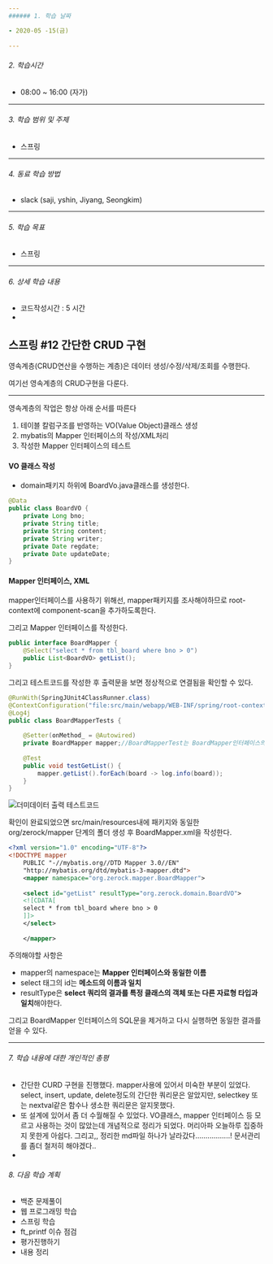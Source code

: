 ```yaml
---
###### 1. 학습 날짜

- 2020-05 -15(금)
 
---
```

###### 2. 학습시간

- 08:00 ~ 16:00 (자가)

---
###### 3. 학습 범위 및 주제

- 스프링
---
###### 4. 동료 학습 방법 

- slack (saji, yshin, Jiyang, Seongkim)

---
###### 5. 학습 목표 

- 스프링

---
###### 6. 상세 학습 내용

- 코드작성시간 : 5 시간
- 
## 스프링 #12 간단한 CRUD 구현

영속계층(CRUD연산을 수행하는 계층)은 데이터 생성/수정/삭제/조회를 수행한다.

여기선 영속계층의 CRUD구현을 다룬다.

---

영속계층의 작업은 항상 아래 순서를 따른다

1. 테이블 칼럼구조를 반영하는 VO(Value Object)클래스 생성
2. mybatis의 Mapper 인터페이스의 작성/XML처리
3. 작성한 Mapper 인터페이스의 테스트



#### VO 클래스 작성

- domain패키지 하위에 BoardVo.java클래스를 생성한다.

```java
@Data
public class BoardVO {
	private Long bno;
	private String title;
	private String content;
	private String writer;
	private Date regdate;
	private Date updateDate;
}
```



#### Mapper 인터페이스, XML

mapper인터페이스를 사용하기 위해선, mapper패키지를 조사해야하므로 root-context에 component-scan을 추가하도록한다.

그리고 Mapper 인터페이스를 작성한다.

```java
public interface BoardMapper {
	@Select("select * from tbl_board where bno > 0")
	public List<BoardVO> getList();
}
```



그리고 테스트코드를 작성한 후 출력문을 보면 정상적으로 연결됨을 확인할 수 있다.

```java
@RunWith(SpringJUnit4ClassRunner.class)
@ContextConfiguration("file:src/main/webapp/WEB-INF/spring/root-context.xml")
@Log4j
public class BoardMapperTests {
	
	@Setter(onMethod_ = @Autowired)
	private BoardMapper mapper;//BoardMapperTest는 BoardMapper인터페이스의 구현체를 주입 받는다.
	
	@Test
	public void testGetList() {
		mapper.getList().forEach(board -> log.info(board));
	}
}

```

![더미데이터 출력 테스트코드](https://user-images.githubusercontent.com/55486644/82014899-85227c00-96b8-11ea-9530-2fc20cacc527.JPG)





확인이 완료되었으면 src/main/resources내에 패키지와 동일한 org/zerock/mapper 단계의 폴더 생성 후 BoardMapper.xml을 작성한다.

```xml
<?xml version="1.0" encoding="UTF-8"?>
<!DOCTYPE mapper
	PUBLIC "-//mybatis.org//DTD Mapper 3.0//EN"
	"http://mybatis.org/dtd/mybatis-3-mapper.dtd">
	<mapper namespace="org.zerock.mapper.BoardMapper">
	
	<select id="getList" resultType="org.zerock.domain.BoardVO">
	<![CDATA[
	select * from tbl_board where bno > 0 
	]]>
	</select>
	
	</mapper>
```

주의해야할 사항은

- mapper의 namespace는 **Mapper 인터페이스와 동일한 이름**
- select 태그의 id는 **메소드의 이름과 일치**
- resultType은 **select 쿼리의 결과를 특정 클래스의 객체 또는 다른 자료형 타입과 일치**해야한다.

그리고 BoardMapper 인터페이스의 SQL문을 제거하고 다시 실행하면 동일한 결과를 얻을 수 있다.





---
###### 7. 학습 내용에 대한 개인적인 총평
- 간단한 CURD 구현을 진행했다. mapper사용에 있어서 미숙한 부분이 있었다. select, insert, update, delete정도의 간단한 쿼리문은 알았지만, selectkey 또는 nextval같은 함수나 생소한 쿼리문은 알지못했다.
- 또 설계에 있어서 좀 더 수월해질 수 있었다. VO클래스, mapper 인터페이스 등 모르고 사용하는 것이 많았는데 개념적으로 정리가 되었다. 머리아파 오늘하루 집중하지 못한게 아쉽다. 그리고,, 정리한 md파일 하나가 날라갔다.................! 문서관리를 좀더 철저히 해야겠다..
- 
###### 8. 다음 학습 계획
- 백준 문제풀이
- 웹 프로그래밍 학습
- 스프링 학습
- ft_printf 이슈 점검
- 평가진행하기
- 내용 정리